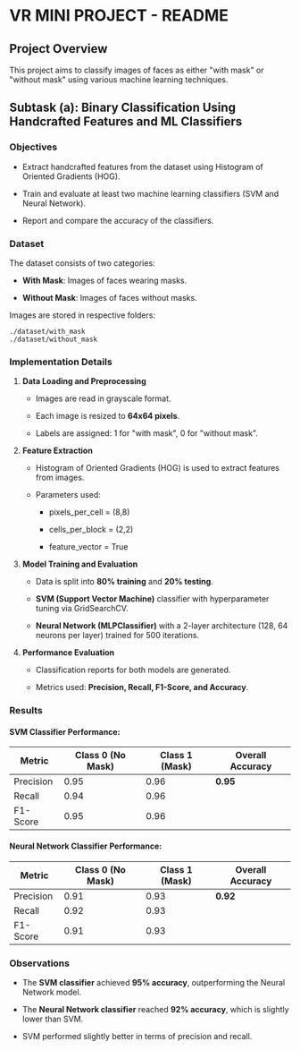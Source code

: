 VR MINI PROJECT - README
============================

Project Overview
----------------

This project aims to classify images of faces as either "with mask" or "without mask" using various machine learning techniques.

Subtask (a): Binary Classification Using Handcrafted Features and ML Classifiers
--------------------------------------------------------------------------------

### Objectives

*   Extract handcrafted features from the dataset using Histogram of Oriented Gradients (HOG).
    
*   Train and evaluate at least two machine learning classifiers (SVM and Neural Network).
    
*   Report and compare the accuracy of the classifiers.
    

### Dataset

The dataset consists of two categories:

*   **With Mask**: Images of faces wearing masks.
    
*   **Without Mask**: Images of faces without masks.
    

Images are stored in respective folders:
```
./dataset/with_mask
./dataset/without_mask
```

### Implementation Details

1.  **Data Loading and Preprocessing**
    
    *   Images are read in grayscale format.
        
    *   Each image is resized to **64x64 pixels**.
        
    *   Labels are assigned: 1 for "with mask", 0 for "without mask".
        
2.  **Feature Extraction**
    
    *   Histogram of Oriented Gradients (HOG) is used to extract features from images.
        
    *   Parameters used:
        
        *   pixels\_per\_cell = (8,8)
            
        *   cells\_per\_block = (2,2)
            
        *   feature\_vector = True
            
3.  **Model Training and Evaluation**
    
    *   Data is split into **80% training** and **20% testing**.
        
    *   **SVM (Support Vector Machine)** classifier with hyperparameter tuning via GridSearchCV.
        
    *   **Neural Network (MLPClassifier)** with a 2-layer architecture (128, 64 neurons per layer) trained for 500 iterations.
        
4.  **Performance Evaluation**
    
    *   Classification reports for both models are generated.
        
    *   Metrics used: **Precision, Recall, F1-Score, and Accuracy**.

### Results
#### SVM Classifier Performance:
| Metric        | Class 0 (No Mask) | Class 1 (Mask) | Overall Accuracy |
|--------------|------------------|---------------|-----------------|
| Precision    | 0.95             | 0.96          | **0.95**        |
| Recall       | 0.94             | 0.96          |                 |
| F1-Score     | 0.95             | 0.96          |                 |

#### Neural Network Classifier Performance:
| Metric        | Class 0 (No Mask) | Class 1 (Mask) | Overall Accuracy |
|--------------|------------------|---------------|-----------------|
| Precision    | 0.91             | 0.93          | **0.92**        |
| Recall       | 0.92             | 0.93          |                 |
| F1-Score     | 0.91             | 0.93          |                 |


### Observations

*   The **SVM classifier** achieved **95% accuracy**, outperforming the Neural Network model.
    
*   The **Neural Network classifier** reached **92% accuracy**, which is slightly lower than SVM.
    
*   SVM performed slightly better in terms of precision and recall.
